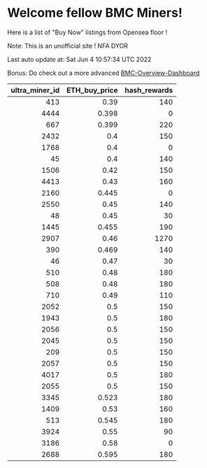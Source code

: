 # Welcome fellow BMC Miners!
Here is a list of "Buy Now" listings from Opensea floor !

Note: This is an unofficial site ! NFA DYOR

Last auto update at: Sat Jun  4 10:57:34 UTC 2022

Bonus: Do check out a more advanced [BMC-Overview-Dashboard](https://dune.com/defifunk/BMC-Overview-Dashboard)


|   ultra_miner_id |   ETH_buy_price |   hash_rewards |
|-----------------:|----------------:|---------------:|
|              413 |           0.39  |            140 |
|             4444 |           0.398 |              0 |
|              667 |           0.399 |            220 |
|             2432 |           0.4   |            150 |
|             1768 |           0.4   |              0 |
|               45 |           0.4   |            140 |
|             1506 |           0.42  |            150 |
|             4413 |           0.43  |            160 |
|             2160 |           0.445 |              0 |
|             2550 |           0.45  |            140 |
|               48 |           0.45  |             30 |
|             1445 |           0.455 |            190 |
|             2907 |           0.46  |           1270 |
|              390 |           0.469 |            140 |
|               46 |           0.47  |             30 |
|              510 |           0.48  |            180 |
|              508 |           0.48  |            180 |
|              710 |           0.49  |            110 |
|             2052 |           0.5   |            150 |
|             1943 |           0.5   |            180 |
|             2056 |           0.5   |            150 |
|             2045 |           0.5   |            150 |
|              209 |           0.5   |            150 |
|             2057 |           0.5   |            150 |
|             4017 |           0.5   |            180 |
|             2055 |           0.5   |            150 |
|             3345 |           0.523 |            180 |
|             1409 |           0.53  |            160 |
|              513 |           0.545 |            180 |
|             3924 |           0.55  |             90 |
|             3186 |           0.58  |              0 |
|             2688 |           0.595 |            180 |